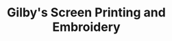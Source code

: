 ---
title: "Gilby's Screen Printing and Embroidery"
url: /pompton-lakes/gilbys-screen-printing-and-embroidery/
shop: fabric
---